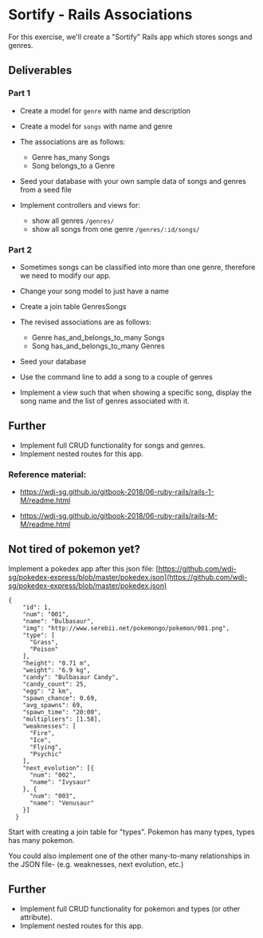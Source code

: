 # Sortify - Rails Associations

For this exercise, we'll create a "Sortify" Rails app which stores songs and genres.

## Deliverables
### Part 1
* Create a model for `genre` with name and description

* Create a model for `songs` with name and genre

* The associations are as follows:
  - Genre has_many Songs
  - Song belongs_to a Genre


* Seed your database with your own sample data of songs and genres from a seed file

* Implement controllers and views for:
  - show all genres `/genres/`
  - show all songs from one genre `/genres/:id/songs/`


### Part 2
* Sometimes songs can be classified into more than one genre, therefore we need to modify our app.

* Change your song model to just have a name

* Create a join table GenresSongs

* The revised associations are as follows:
  - Genre has_and_belongs_to_many Songs
  - Song has_and_belongs_to_many Genres

* Seed your database  

* Use the command line to add a song to a couple of genres

* Implement a view such that when showing a specific song, display the song name and the list of genres associated with it.


## Further
* Implement full CRUD functionality for songs and genres.
* Implement nested routes for this app.



### Reference material:
* https://wdi-sg.github.io/gitbook-2018/06-ruby-rails/rails-1-M/readme.html

* https://wdi-sg.github.io/gitbook-2018/06-ruby-rails/rails-M-M/readme.html

## Not tired of pokemon yet?
Implement a pokedex app after this json file: [https://github.com/wdi-sg/pokedex-express/blob/master/pokedex.json](https://github.com/wdi-sg/pokedex-express/blob/master/pokedex.json)

```
{
    "id": 1,
    "num": "001",
    "name": "Bulbasaur",
    "img": "http://www.serebii.net/pokemongo/pokemon/001.png",
    "type": [
      "Grass",
      "Poison"
    ],
    "height": "0.71 m",
    "weight": "6.9 kg",
    "candy": "Bulbasaur Candy",
    "candy_count": 25,
    "egg": "2 km",
    "spawn_chance": 0.69,
    "avg_spawns": 69,
    "spawn_time": "20:00",
    "multipliers": [1.58],
    "weaknesses": [
      "Fire",
      "Ice",
      "Flying",
      "Psychic"
    ],
    "next_evolution": [{
      "num": "002",
      "name": "Ivysaur"
    }, {
      "num": "003",
      "name": "Venusaur"
    }]
  }
```

Start with creating a join table for "types". Pokemon has many types, types has many pokemon.

You could also implement one of the other many-to-many relationships in the JSON file- (e.g. weaknesses, next evolution, etc.)

## Further
* Implement full CRUD functionality for pokemon and types (or other attribute).
* Implement nested routes for this app.



